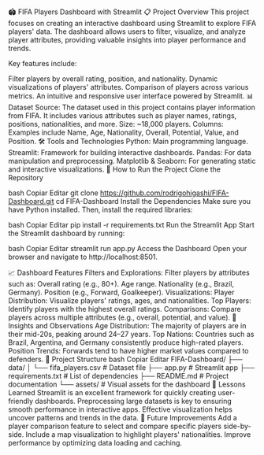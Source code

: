 🏟️ FIFA Players Dashboard with Streamlit
📋 Project Overview
This project focuses on creating an interactive dashboard using Streamlit to explore FIFA players' data. The dashboard allows users to filter, visualize, and analyze player attributes, providing valuable insights into player performance and trends.

Key features include:

Filter players by overall rating, position, and nationality.
Dynamic visualizations of players' attributes.
Comparison of players across various metrics.
An intuitive and responsive user interface powered by Streamlit.
📊 Dataset
Source: The dataset used in this project contains player information from FIFA. It includes various attributes such as player names, ratings, positions, nationalities, and more.
Size: ~18,000 players.
Columns: Examples include Name, Age, Nationality, Overall, Potential, Value, and Position.
🛠️ Tools and Technologies
Python: Main programming language.
Streamlit: Framework for building interactive dashboards.
Pandas: For data manipulation and preprocessing.
Matplotlib & Seaborn: For generating static and interactive visualizations.
🚀 How to Run the Project
Clone the Repository

bash
Copiar
Editar
git clone https://github.com/rodrigohigashi/FIFA-Dashboard.git
cd FIFA-Dashboard
Install the Dependencies
Make sure you have Python installed. Then, install the required libraries:

bash
Copiar
Editar
pip install -r requirements.txt
Run the Streamlit App
Start the Streamlit dashboard by running:

bash
Copiar
Editar
streamlit run app.py
Access the Dashboard
Open your browser and navigate to http://localhost:8501.

📈 Dashboard Features
Filters and Explorations:
Filter players by attributes such as:
Overall rating (e.g., 80+).
Age range.
Nationality (e.g., Brazil, Germany).
Position (e.g., Forward, Goalkeeper).
Visualizations:
Player Distribution: Visualize players' ratings, ages, and nationalities.
Top Players: Identify players with the highest overall ratings.
Comparisons: Compare players across multiple attributes (e.g., overall, potential, and value).
🎯 Insights and Observations
Age Distribution: The majority of players are in their mid-20s, peaking around 24–27 years.
Top Nations: Countries such as Brazil, Argentina, and Germany consistently produce high-rated players.
Position Trends: Forwards tend to have higher market values compared to defenders.
📂 Project Structure
bash
Copiar
Editar
FIFA-Dashboard/
├── data/
│   └── fifa_players.csv       # Dataset file
├── app.py                     # Streamlit app
├── requirements.txt           # List of dependencies
├── README.md                  # Project documentation
└── assets/                    # Visual assets for the dashboard
🧠 Lessons Learned
Streamlit is an excellent framework for quickly creating user-friendly dashboards.
Preprocessing large datasets is key to ensuring smooth performance in interactive apps.
Effective visualization helps uncover patterns and trends in the data.
🌟 Future Improvements
Add a player comparison feature to select and compare specific players side-by-side.
Include a map visualization to highlight players' nationalities.
Improve performance by optimizing data loading and caching.
